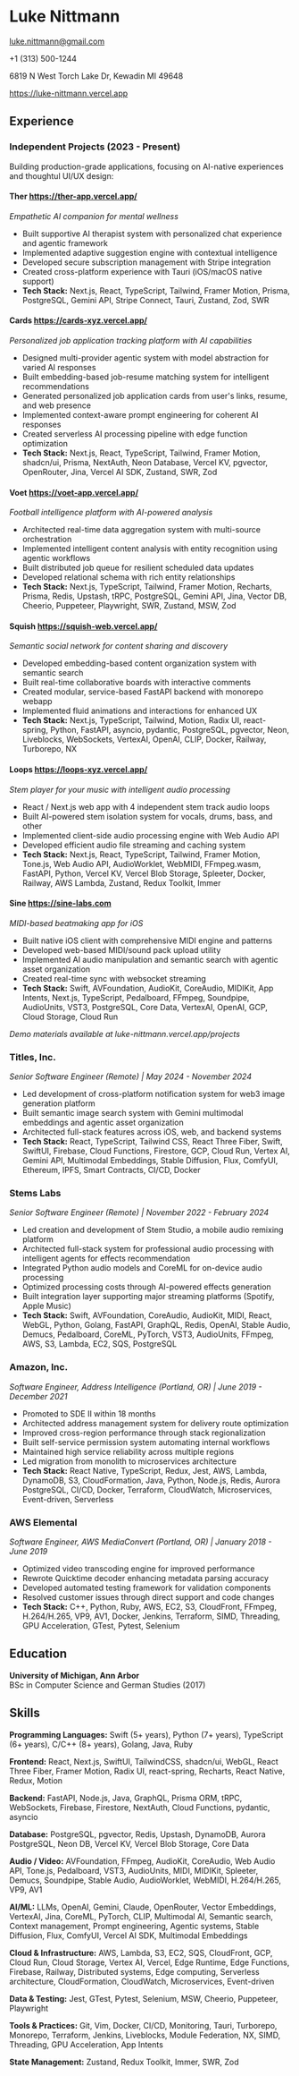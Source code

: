 # Luke Nittmann

luke.nittmann@gmail.com 

+1 (313) 500-1244 

6819 N West Torch Lake Dr, Kewadin MI 49648

https://luke-nittmann.vercel.app

## Experience

### Independent Projects (2023 - Present)

Building production-grade applications, focusing on AI-native experiences and thoughtul UI/UX design:

#### Ther https://ther-app.vercel.app/
*Empathetic AI companion for mental wellness*
- Built supportive AI therapist system with personalized chat experience and agentic framework
- Implemented adaptive suggestion engine with contextual intelligence
- Developed secure subscription management with Stripe integration
- Created cross-platform experience with Tauri (iOS/macOS native support)
- **Tech Stack:** Next.js, React, TypeScript, Tailwind, Framer Motion, Prisma, PostgreSQL, Gemini API, Stripe Connect, Tauri, Zustand, Zod, SWR

#### Cards https://cards-xyz.vercel.app/
*Personalized job application tracking platform with AI capabilities*
- Designed multi-provider agentic system with model abstraction for varied AI responses
- Built embedding-based job-resume matching system for intelligent recommendations
- Generated personalized job application cards from user's links, resume, and web presence
- Implemented context-aware prompt engineering for coherent AI responses
- Created serverless AI processing pipeline with edge function optimization
- **Tech Stack:** Next.js, React, TypeScript, Tailwind, Framer Motion, shadcn/ui, Prisma, NextAuth, Neon Database, Vercel KV, pgvector, OpenRouter, Jina, Vercel AI SDK, Zustand, SWR, Zod

#### Voet https://voet-app.vercel.app/
*Football intelligence platform with AI-powered analysis*
- Architected real-time data aggregation system with multi-source orchestration
- Implemented intelligent content analysis with entity recognition using agentic workflows
- Built distributed job queue for resilient scheduled data updates
- Developed relational schema with rich entity relationships
- **Tech Stack:** Next.js, TypeScript, Tailwind, Framer Motion, Recharts, Prisma, Redis, Upstash, tRPC, PostgreSQL, Gemini API, Jina, Vector DB, Cheerio, Puppeteer, Playwright, SWR, Zustand, MSW, Zod

#### Squish https://squish-web.vercel.app/
*Semantic social network for content sharing and discovery*
- Developed embedding-based content organization system with semantic search
- Built real-time collaborative boards with interactive comments
- Created modular, service-based FastAPI backend with monorepo webapp
- Implemented fluid animations and interactions for enhanced UX
- **Tech Stack:** Next.js, TypeScript, Tailwind, Motion, Radix UI, react-spring, Python, FastAPI, asyncio, pydantic, PostgreSQL, pgvector, Neon, Liveblocks, WebSockets, VertexAI, OpenAI, CLIP, Docker, Railway, Turborepo, NX

#### Loops https://loops-xyz.vercel.app/
*Stem player for your music with intelligent audio processing*
- React / Next.js web app with 4 independent stem track audio loops
- Built AI-powered stem isolation system for vocals, drums, bass, and other
- Implemented client-side audio processing engine with Web Audio API
- Developed efficient audio file streaming and caching system
- **Tech Stack:** Next.js, React, TypeScript, Tailwind, Framer Motion, Tone.js, Web Audio API, AudioWorklet, WebMIDI, FFmpeg.wasm, FastAPI, Python, Vercel KV, Vercel Blob Storage, Spleeter, Docker, Railway, AWS Lambda, Zustand, Redux Toolkit, Immer

#### Sine https://sine-labs.com
*MIDI-based beatmaking app for iOS*
- Built native iOS client with comprehensive MIDI engine and patterns
- Developed web-based MIDI/sound pack upload utility
- Implemented AI audio manipulation and semantic search with agentic asset organization
- Created real-time sync with websocket streaming
- **Tech Stack:** Swift, AVFoundation, AudioKit, CoreAudio, MIDIKit, App Intents, Next.js, TypeScript, Pedalboard, FFmpeg, Soundpipe, AudioUnits, VST3, PostgreSQL, Core Data, VertexAI, OpenAI, GCP, Cloud Storage, Cloud Run

*Demo materials available at luke-nittmann.vercel.app/projects*

### Titles, Inc.
*Senior Software Engineer (Remote) | May 2024 - November 2024*
- Led development of cross-platform notification system for web3 image generation platform
- Built semantic image search system with Gemini multimodal embeddings and agentic asset organization
- Architected full-stack features across iOS, web, and backend systems
- **Tech Stack:** React, TypeScript, Tailwind CSS, React Three Fiber, Swift, SwiftUI, Firebase, Cloud Functions, Firestore, GCP, Cloud Run, Vertex AI, Gemini API, Multimodal Embeddings, Stable Diffusion, Flux, ComfyUI, Ethereum, IPFS, Smart Contracts, CI/CD, Docker

### Stems Labs
*Senior Software Engineer (Remote) | November 2022 - February 2024*
- Led creation and development of Stem Studio, a mobile audio remixing platform
- Architected full-stack system for professional audio processing with intelligent agents for effects recommendation
- Integrated Python audio models and CoreML for on-device audio processing
- Optimized processing costs through AI-powered effects generation
- Built integration layer supporting major streaming platforms (Spotify, Apple Music)
- **Tech Stack:** Swift, AVFoundation, CoreAudio, AudioKit, MIDI, React, WebGL, Python, Golang, FastAPI, GraphQL, Redis, OpenAI, Stable Audio, Demucs, Pedalboard, CoreML, PyTorch, VST3, AudioUnits, FFmpeg, AWS, S3, Lambda, EC2, SQS, PostgreSQL

### Amazon, Inc.
*Software Engineer, Address Intelligence (Portland, OR) | June 2019 - December 2021*
- Promoted to SDE II within 18 months
- Architected address management system for delivery route optimization
- Improved cross-region performance through stack regionalization
- Built self-service permission system automating internal workflows
- Maintained high service reliability across multiple regions
- Led migration from monolith to microservices architecture
- **Tech Stack:** React Native, TypeScript, Redux, Jest, AWS, Lambda, DynamoDB, S3, CloudFormation, Java, Python, Node.js, Redis, Aurora PostgreSQL, CI/CD, Docker, Terraform, CloudWatch, Microservices, Event-driven, Serverless

### AWS Elemental
*Software Engineer, AWS MediaConvert (Portland, OR) | January 2018 - June 2019*
- Optimized video transcoding engine for improved performance
- Rewrote Quicktime decoder enhancing metadata parsing accuracy
- Developed automated testing framework for validation components
- Resolved customer issues through direct support and code changes
- **Tech Stack:** C++, Python, Ruby, AWS, EC2, S3, CloudFront, FFmpeg, H.264/H.265, VP9, AV1, Docker, Jenkins, Terraform, SIMD, Threading, GPU Acceleration, GTest, Pytest, Selenium

## Education
**University of Michigan, Ann Arbor**  
BSc in Computer Science and German Studies (2017)

## Skills

**Programming Languages:** Swift (5+ years), Python (7+ years), TypeScript (6+ years), C/C++ (8+ years), Golang, Java, Ruby

**Frontend:** React, Next.js, SwiftUI, TailwindCSS, shadcn/ui, WebGL, React Three Fiber, Framer Motion, Radix UI, react-spring, Recharts, React Native, Redux, Motion

**Backend:** FastAPI, Node.js, Java, GraphQL, Prisma ORM, tRPC, WebSockets, Firebase, Firestore, NextAuth, Cloud Functions, pydantic, asyncio

**Database:** PostgreSQL, pgvector, Redis, Upstash, DynamoDB, Aurora PostgreSQL, Neon DB, Vercel KV, Vercel Blob Storage, Core Data

**Audio / Video:** AVFoundation, FFmpeg, AudioKit, CoreAudio, Web Audio API, Tone.js, Pedalboard, VST3, AudioUnits, MIDI, MIDIKit, Spleeter, Demucs, Soundpipe, Stable Audio, AudioWorklet, WebMIDI, H.264/H.265, VP9, AV1

**AI/ML:** LLMs, OpenAI, Gemini, Claude, OpenRouter, Vector Embeddings, VertexAI, Jina, CoreML, PyTorch, CLIP, Multimodal AI, Semantic search, Context management, Prompt engineering, Agentic systems, Stable Diffusion, Flux, ComfyUI, Vercel AI SDK, Multimodal Embeddings

**Cloud & Infrastructure:** AWS, Lambda, S3, EC2, SQS, CloudFront, GCP, Cloud Run, Cloud Storage, Vertex AI, Vercel, Edge Runtime, Edge Functions, Firebase, Railway, Distributed systems, Edge computing, Serverless architecture, CloudFormation, CloudWatch, Microservices, Event-driven

**Data & Testing:** Jest, GTest, Pytest, Selenium, MSW, Cheerio, Puppeteer, Playwright

**Tools & Practices:** Git, Vim, Docker, CI/CD, Monitoring, Tauri, Turborepo, Monorepo, Terraform, Jenkins, Liveblocks, Module Federation, NX, SIMD, Threading, GPU Acceleration, App Intents

**State Management:** Zustand, Redux Toolkit, Immer, SWR, Zod 